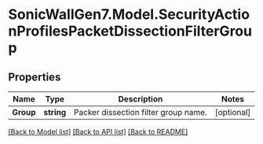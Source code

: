 # SonicWallGen7.Model.SecurityActionProfilesPacketDissectionFilterGroup

## Properties

Name | Type | Description | Notes
------------ | ------------- | ------------- | -------------
**Group** | **string** | Packer dissection filter group name. | [optional] 

[[Back to Model list]](../README.md#documentation-for-models) [[Back to API list]](../README.md#documentation-for-api-endpoints) [[Back to README]](../README.md)

